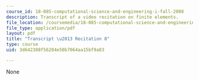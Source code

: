 ```yaml
---
course_id: 18-085-computational-science-and-engineering-i-fall-2008
description: Transcript of a video recitation on finite elements.
file_location: /coursemedia/18-085-computational-science-and-engineering-i-fall-2008/3d642388f56284e50b7064aa15bf9a83_18-085F08-R08.pdf
file_type: application/pdf
layout: pdf
title: "Transcript \u2013 Recitation 8"
type: course
uid: 3d642388f56284e50b7064aa15bf9a83

---
```

None